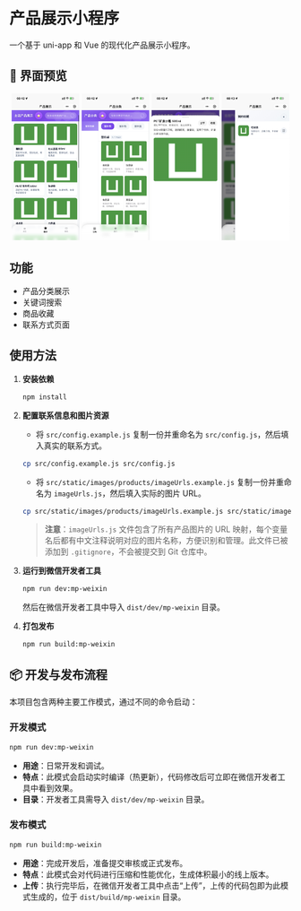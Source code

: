 # 产品展示小程序

一个基于 uni-app 和 Vue 的现代化产品展示小程序。

## 📱 界面预览

<div align="center">
  <img src="display_img/1.png" width="24%" alt="首页展示" />
  <img src="display_img/2.png" width="24%" alt="产品分类" />
  <img src="display_img/3.jpeg" width="24%" alt="产品详情" />
  <img src="display_img/4.jpeg" width="24%" alt="联系方式" />
</div>

## 功能

- 产品分类展示
- 关键词搜索
- 商品收藏
- 联系方式页面

## 使用方法

1.  **安装依赖**
    ```bash
    npm install
    ```

3.  **配置联系信息和图片资源**
    - 将 `src/config.example.js` 复制一份并重命名为 `src/config.js`，然后填入真实的联系方式。
    ```bash
    cp src/config.example.js src/config.js
    ```
    
    - 将 `src/static/images/products/imageUrls.example.js` 复制一份并重命名为 `imageUrls.js`，然后填入实际的图片 URL。
    ```bash
    cp src/static/images/products/imageUrls.example.js src/static/images/products/imageUrls.js
    ```
    
    > **注意**：`imageUrls.js` 文件包含了所有产品图片的 URL 映射，每个变量名后都有中文注释说明对应的图片名称，方便识别和管理。此文件已被添加到 `.gitignore`，不会被提交到 Git 仓库中。

4.  **运行到微信开发者工具**
    ```bash
    npm run dev:mp-weixin
    ```
    然后在微信开发者工具中导入 `dist/dev/mp-weixin` 目录。

5.  **打包发布**
    ```bash
    npm run build:mp-weixin
    ```

## 📦 开发与发布流程

本项目包含两种主要工作模式，通过不同的命令启动：

### 开发模式

```bash
npm run dev:mp-weixin
```

-   **用途**：日常开发和调试。
-   **特点**：此模式会启动实时编译（热更新），代码修改后可立即在微信开发者工具中看到效果。
-   **目录**：开发者工具需导入 `dist/dev/mp-weixin` 目录。

### 发布模式

```bash
npm run build:mp-weixin
```

-   **用途**：完成开发后，准备提交审核或正式发布。
-   **特点**：此模式会对代码进行压缩和性能优化，生成体积最小的线上版本。
-   **上传**：执行完毕后，在微信开发者工具中点击“上传”，上传的代码包即为此模式生成的，位于 `dist/build/mp-weixin` 目录。
